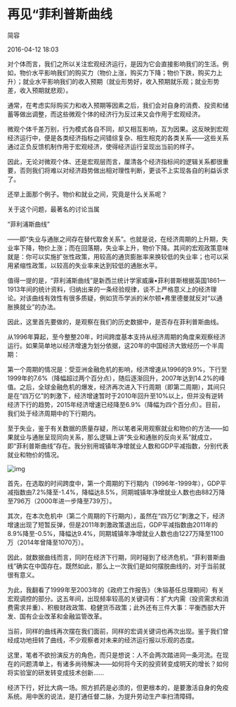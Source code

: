 # 再见“菲利普斯曲线

简容

2016-04-12 18:03

对个体而言，我们之所以关注宏观经济运行，是因为它会直接影响我们的生活。例如，物价水平影响我们的购买力（物价上涨，购买力下降；物价下跌，购买力上升）；就业水平影响我们的收入预期（就业形势好，收入预期就乐观；就业形势差，收入预期就悲观）。



通常，在考虑实际购买力和收入预期等因素之后，我们会对自身的消费、投资和储蓄等做出调整，而这些微观个体的经济行为反过来又会作用于宏观经济。



微观个体千差万别，行为模式各自不同，却又相互影响，互为因果。这反映到宏观经济运行中，便是各类经济指标之间错综复杂、相生相克的各类关系——这些关系通过正负反馈机制作用于宏观经济，使得经济运行呈现出当前的样子。



因此，无论对微观个体、还是宏观层而言，厘清各个经济指标间的逻辑关系都很重要，否则我们将难以对经济趋势做出相对理性判断，更谈不上实现各自的利益诉求了。



还举上面那个例子。物价和就业之间，究竟是什么关系呢？



关于这个问题，最著名的讨论当属

“菲利浦斯曲线”

——即“失业与通胀之间存在替代取舍关系”。也就是说，在经济周期的上升期，失业率下降，物价上涨；而在回落期，失业率上升，物价下降。其间的宏观政策意味就是：你可以实施扩张性政策，用较高的通货膨胀率来换较低的失业率；也可以采用紧缩性政策，以较高的失业率来达到较低的通胀水平。



值得一提的是，“菲利浦斯曲线”是新西兰统计学家威廉•菲利普斯根据英国1861—1913年间的统计资料，归纳出来的一条经验规律，谈不上严格意义上的经济理论。对该曲线有效性有很多质疑，例如货币学派的米尔顿•弗里德曼就反对“以通胀换就业”的办法。



因此，这里首先要做的，是观察在我们的历史数据中，是否存在菲利普斯曲线。



从1996年算起，至今整整20年，时间跨度基本支持从经济周期的角度来观察经济运行。如果简单地以经济增速为划分依据，这20年的中国经济大致经历一个半周期：



第一个周期的情况是：受亚洲金融危机的影响，经济增速从1996的9.9%，下行至1999年的7.6%（降幅超过两个百分点），随后逐渐回升，2007年达到14.2%的峰值。之后，全球金融危机的爆发，经济再次进入下行周期（即第二周期），其间只是在“四万亿”的刺激下，经济增速暂时于2010年回升至10%以上，但并没有逆转经济下行的趋势，2015年经济增速已经降至6.9%（降幅为四个百分点）。目前，我们处于经济周期中的下行期内。



至于失业，鉴于有关数据的质量存疑，所以笔者采用观察就业和物价的方法——如果就业与通胀呈现同向关系，那么逻辑上讲“失业和通胀的反向关系”就成立，即“菲利普斯曲线”存在。我分别用城镇年净增就业人数和GDP平减指数，分别代表就业和物价的情况。



![img](http://image.thepaper.cn/www/image/4/869/256.jpg)

首先，在选取的时间跨度中，第一个周期的下行期内（1996年-1999年），GDP平减指数由7.2%降至-1.4%，降幅达8.5%，同期城镇年净增就业人数也由882万降至796万（2000年进一步降至739万）。



其次，在本次危机中（第二个周期的下行期内），虽然在“四万亿”刺激之下，经济增速出现了短暂反弹，但是2011年刺激政策退出后，GDP平减指数由2011年的8.9%降至-0.5%，降幅达9.4%，同期城镇年净增就业人数也由1227万降至1100万（2014年曾降至1070万）。



因此，就数据曲线而言，同时在经济下行期，同时碰到了经济危机，“菲利普斯曲线”确实在中国存在。既然如此，那么上一次我们是如何摆脱曲线的，对于当前就很有意义。



为此，我翻看了1999年至2003年的《政府工作报告》（朱镕基任总理期间）有关宏观调控的部分。这五年间，出现频率较高的关键词有：扩大内需（投资需求和消费需求并重）、积极财政政策、稳健货币政策；此外还有三件大事：平衡西部大开发、国有企业改革和金融监管改革。



当前，同样的曲线再次摆在我们面前，同样的宏调关键词也再次出现。鉴于我们曾经成功地扭转了曲线，不少观察者对未来的经济运行报以乐观的态度。



这里，笔者不欲扮演反方的角色，而只是想说：人不会两次踏进同一条河流。在现在的问题清单上，有诸多尚待解决——如何将今天的投资转变成明天的增长？如何将实验室的研发转变成技术创新……



经济下行，好比大病一场。照方抓药是必须的，但更根本的，是要激活自身的免疫系统。用中医的说法，是打通任督二脉，为提升劳动生产率扫清障碍。